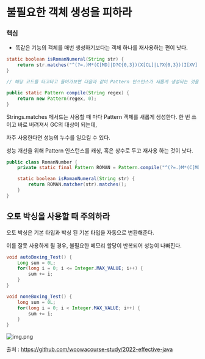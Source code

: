 # 불필요한 객체 생성을 피하라

### 핵심

- 똑같은 기능의 객체를 매번 생성하기보다는 객체 하나를 재사용하는 편이 낫다.

```java
static boolean isRomanNumeral(String str) {
    return str.matches("^(?=.)M*(C[MD]|D?C{0,3})(X[CL]|L?X{0,3})(I[XV]|V?I{0,3})$");
}

// 해당 코드를 타고타고 들어가보면 다음과 같이 Pattern 인스턴스가 새롭게 생성되는 것을 알 수 있음.

public static Pattern compile(String regex) {
    return new Pattern(regex, 0);
}
```

Strings.matches 메서드는 사용할 때 마다 Pattern 객체를 새롭게 생성한다. 한 번 쓰이고 바로 버려져서 GC의 대상이 되는데,

자주 사용한다면 성능의 누수를 일으킬 수 있다.

성능 개선을 위해 Pattern 인스턴스를 캐싱, 혹은 상수로 두고 재사용 하는 것이 낫다.

```java
public class RomanNumber {
    private static final Pattern ROMAN = Pattern.compile("^(?=.)M*(C[MD]|D?C{0,3})(X[CL]|L?X{0,3})(I[XV]|V?I{0,3})$");

    static boolean isRomanNumeral(String str) {
        return ROMAN.matcher(str).matches();
	}
}
```

## 오토 박싱을 사용할 때 주의하라

오토 박싱은 기본 타입과 박싱 된 기본 타입을 자동으로 변환해준다.

이를 잘못 사용하게 될 경우, 불필요한 메모리 할당이 반복되어 성능이 나빠진다.

```java
void autoBoxing_Test() {
    Long sum = 0L;
    for(long i = 0; i <= Integer.MAX_VALUE; i++) {
        sum += i;
    }
}

void noneBoxing_Test() {
    long sum = 0L;
    for(long i = 0; i < Integer.MAX_VALUE; i++) {
        sum += i;
    }
}
```

![img.png](img.png)

출처 : https://github.com/woowacourse-study/2022-effective-java